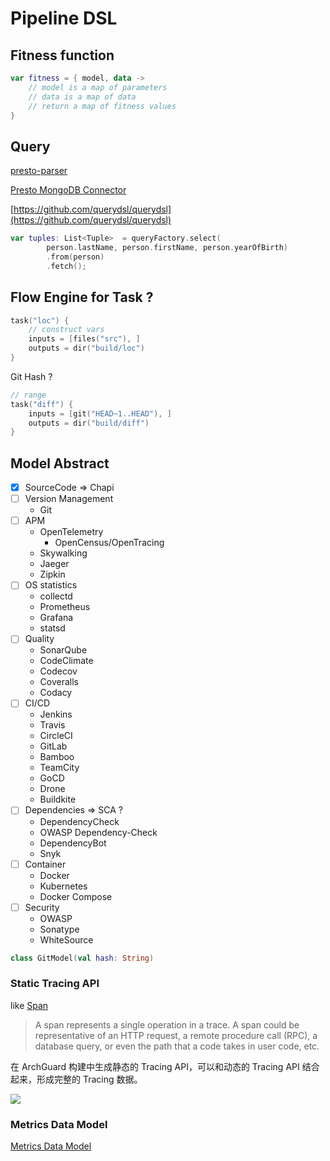 # Pipeline DSL

## Fitness function

```kotlin
var fitness = { model, data -> 
    // model is a map of parameters
    // data is a map of data
    // return a map of fitness values
}
```

## Query

[presto-parser](https://github.com/prestodb/presto/tree/master/presto-parser)

[Presto MongoDB Connector](https://prestodb.io/docs/current/connector/mongodb.html)

[https://github.com/querydsl/querydsl](https://github.com/querydsl/querydsl)

```kotlin
var tuples: List<Tuple>  = queryFactory.select(
        person.lastName, person.firstName, person.yearOfBirth)
        .from(person)
        .fetch();
```

## Flow Engine for Task ?

```kotlin
task("loc") {
    // construct vars
    inputs = [files("src"), ]
    outputs = dir("build/loc")
}
```

Git Hash ? 

```kotlin
// range
task("diff") {
    inputs = [git("HEAD~1..HEAD"), ]
    outputs = dir("build/diff")
}
```



## Model Abstract

- [x] SourceCode => Chapi
- [ ] Version Management
  - Git
- [ ] APM
  - OpenTelemetry
    - OpenCensus/OpenTracing
  - Skywalking
  - Jaeger
  - Zipkin
- [ ] OS statistics
  - collectd
  - Prometheus
  - Grafana
  - statsd
- [ ] Quality
  - SonarQube
  - CodeClimate
  - Codecov
  - Coveralls
  - Codacy
- [ ] CI/CD
  - Jenkins
  - Travis
  - CircleCI
  - GitLab
  - Bamboo
  - TeamCity
  - GoCD
  - Drone
  - Buildkite
- [ ] Dependencies => SCA ?
  - DependencyCheck
  - OWASP Dependency-Check
  - DependencyBot
  - Snyk
- [ ] Container
  - Docker
  - Kubernetes
  - Docker Compose
- [ ] Security
  - OWASP
  - Sonatype
  - WhiteSource

```kotlin
class GitModel(val hash: String)
```

### Static Tracing API

like [Span](https://opencensus.io/tracing/span/)

> A span represents a single operation in a trace. A span could be representative of an HTTP request, a remote procedure call (RPC), a database query, or even the path that a code takes in user code, etc.

在 ArchGuard 构建中生成静态的 Tracing API，可以和动态的 Tracing API 结合起来，形成完整的 Tracing 数据。

![](https://opencensus.io/img/trace-trace.png)



### Metrics Data Model

[Metrics Data Model](https://opentelemetry.io/docs/reference/specification/metrics/data-model/)

